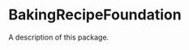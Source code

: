 <!--
SPDX-FileCopyrightText: 2025 Moritz Schaub <moritz@pfaender.net>

SPDX-License-Identifier: AGPL-3.0-or-later
-->

# BakingRecipeFoundation

A description of this package.
